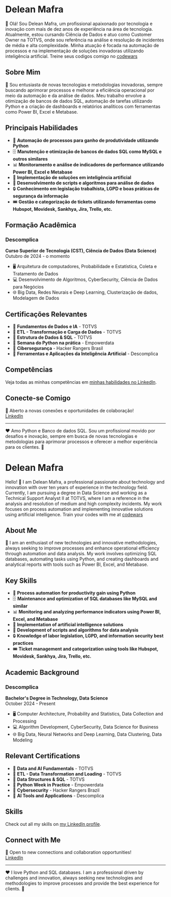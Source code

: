 # Delean Mafra

👋 Olá! Sou Delean Mafra, um profissional apaixonado por tecnologia e inovação com mais de dez anos de experiência na área de tecnologia. Atualmente, estou cursando Ciência de Dados e atuo como Customer Owner na TOTVS, onde sou referência na análise e resolução de incidentes de média e alta complexidade. Minha atuação é focada na automação de processos e na implementação de soluções inovadoras utilizando inteligência artificial.
Treine seus codigos comigo no [codewars](www.codewars.com/r/DnrkrQ)

## Sobre Mim

🚀 Sou entusiasta de novas tecnologias e metodologias inovadoras, sempre buscando aprimorar processos e melhorar a eficiência operacional por meio da automação e da análise de dados. Meu trabalho envolve a otimização de bancos de dados SQL, automação de tarefas utilizando Python e a criação de dashboards e relatórios analíticos com ferramentas como Power BI, Excel e Metabase.

<div data-iframe-width="150" data-iframe-height="270" data-share-badge-id="4660700c-0f08-4c52-9015-dd9d8d3b5718" data-share-badge-host="https://www.credly.com"></div><script type="text/javascript" async src="//cdn.credly.com/assets/utilities/embed.js"></script>


## Principais Habilidades

- 🤖 **Automação de processos para ganho de produtividade utilizando Python**
- 🗄️ **Manutenção e otimização de bancos de dados SQL como MySQL e outros similares**
- 📊 **Monitoramento e análise de indicadores de performance utilizando Power BI, Excel e Metabase**
- 🧠 **Implementação de soluções em inteligência artificial**
- 📝 **Desenvolvimento de scripts e algoritmos para análise de dados**
- 🔒 **Conhecimento em legislação trabalhista, LGPD e boas práticas de segurança da informação**
- 🎟️ **Gestão e categorização de tickets utilizando ferramentas como Hubspot, Movidesk, Sankhya, Jira, Trello, etc.**

## Formação Acadêmica

### Descomplica
**Curso Superior de Tecnologia (CST), Ciência de Dados (Data Science)**  
Outubro de 2024 - o momento

- 🖥️ Arquitetura de computadores, Probabilidade e Estatística, Coleta e Tratamento de Dados
- 💻 Desenvolvimento de Algoritmos, CyberSecurity, Ciência de Dados para Negócios
- 🌐 Big Data, Redes Neurais e Deep Learning, Clusterização de dados, Modelagem de Dados

## Certificações Relevantes

- 📜 **Fundamentos de Dados e IA** - TOTVS
- 📜 **ETL - Transformação e Carga de Dados** - TOTVS
- 📜 **Estrutura de Dados & SQL** - TOTVS
- 📜 **Semana do Python na prática** - Empowerdata
- 📜 **Cibersegurança** - Hacker Rangers Brasil
- 📜 **Ferramentas e Aplicações da Inteligência Artificial** - Descomplica

## Competências

Veja todas as minhas competências em [minhas habilidades no LinkedIn](https://www.linkedin.com/in/delean-mafra/details/skills/).

## Conecte-se Comigo

📩 Aberto a novas conexões e oportunidades de colaboração!  
[LinkedIn](https://www.linkedin.com/in/delean-mafra/)

---

❤️ Amo Python e Banco de dados SQL. Sou um profissional movido por desafios e inovação, sempre em busca de novas tecnologias e metodologias para aprimorar processos e oferecer a melhor experiência para os clientes. 🚀




# Delean Mafra

Hello! 👋 I am Delean Mafra, a professional passionate about technology and innovation with over ten years of experience in the technology field. Currently, I am pursuing a degree in Data Science and working as a Technical Support Analyst II at TOTVS, where I am a reference in the analysis and resolution of medium and high complexity incidents. My work focuses on process automation and implementing innovative solutions using artificial intelligence.
Train your codes with me at [codewars](www.codewars.com/r/DnrkrQ)

## About Me

🚀 I am an enthusiast of new technologies and innovative methodologies, always seeking to improve processes and enhance operational efficiency through automation and data analysis. My work involves optimizing SQL databases, automating tasks using Python, and creating dashboards and analytical reports with tools such as Power BI, Excel, and Metabase.

## Key Skills

- 🤖 **Process automation for productivity gain using Python**
- 🗄️ **Maintenance and optimization of SQL databases like MySQL and similar**
- 📊 **Monitoring and analyzing performance indicators using Power BI, Excel, and Metabase**
- 🧠 **Implementation of artificial intelligence solutions**
- 📝 **Development of scripts and algorithms for data analysis**
- 🔒 **Knowledge of labor legislation, LGPD, and information security best practices**
- 🎟️ **Ticket management and categorization using tools like Hubspot, Movidesk, Sankhya, Jira, Trello, etc.**

## Academic Background

### Descomplica
**Bachelor's Degree in Technology, Data Science**  
October 2024 - Present

- 🖥️ Computer Architecture, Probability and Statistics, Data Collection and Processing
- 💻 Algorithm Development, CyberSecurity, Data Science for Business
- 🌐 Big Data, Neural Networks and Deep Learning, Data Clustering, Data Modeling

## Relevant Certifications

- 📜 **Data and AI Fundamentals** - TOTVS
- 📜 **ETL - Data Transformation and Loading** - TOTVS
- 📜 **Data Structures & SQL** - TOTVS
- 📜 **Python Week in Practice** - Empowerdata
- 📜 **Cybersecurity** - Hacker Rangers Brazil
- 📜 **AI Tools and Applications** - Descomplica

## Skills

Check out all my skills on [my LinkedIn profile](https://www.linkedin.com/in/delean-mafra/details/skills/).

## Connect with Me

📩 Open to new connections and collaboration opportunities!  
[LinkedIn](https://www.linkedin.com/in/delean-mafra/)

---

❤️ I love Python and SQL databases. I am a professional driven by challenges and innovation, always seeking new technologies and methodologies to improve processes and provide the best experience for clients. 🚀
